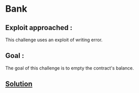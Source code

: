 # Bank

## Exploit approached :

This challenge uses an exploit of writing error.

## Goal :

The goal of this challenge is to empty the contract's balance.

## [Solution](../../attacks/easyChalls/VaultSolution.md)